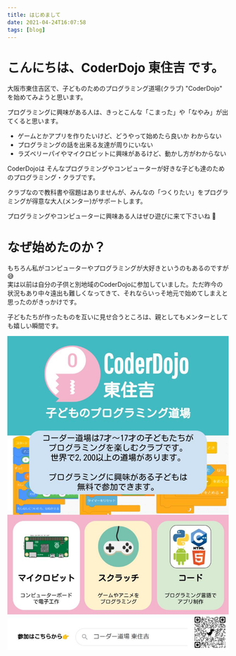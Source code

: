 ```yaml
---
title: はじめまして
date: 2021-04-24T16:07:58
tags: [blog]
---
```


# こんにちは、CoderDojo 東住吉 です。

大阪市東住吉区で、子どものためのプログラミング道場(クラブ) "CoderDojo" を始めてみようと思います。

プログラミングに興味がある人は、きっとこんな「こまった」や「なやみ」が出てくると思います。

- ゲームとかアプリを作りたいけど、どうやって始めたら良いか わからない
- プログラミングの話を出来る友達が周りにいない
- ラズベリーパイやマイクロビットに興味があるけど、動かし方がわからない

CoderDojoは そんなプログラミングやコンピューターが好きな子ども達のためのプログラミング・クラブです。

クラブなので教科書や宿題はありませんが、みんなの「つくりたい」をプログラミングが得意な大人(メンター)がサポートします。

プログラミングやコンピューターに興味ある人はぜひ遊びに来て下さいね :tada:

# なぜ始めたのか？

もちろん私がコンピューターやプログラミングが大好きというのもあるのですが:sweat_smile:  
実は以前は自分の子供と別地域のCoderDojoに参加していました。ただ昨今の状況もあり中々遠出も難しくなってきて、それならいっそ地元で始めてしまえと思ったのがきっかけです。

子どもたちが作ったものを互いに見せ合うところは、親としてもメンターとしても嬉しい瞬間です。

[![Hello, world!](/assets/images/flyer.jpg)](/assets/images/flyer.jpg)


